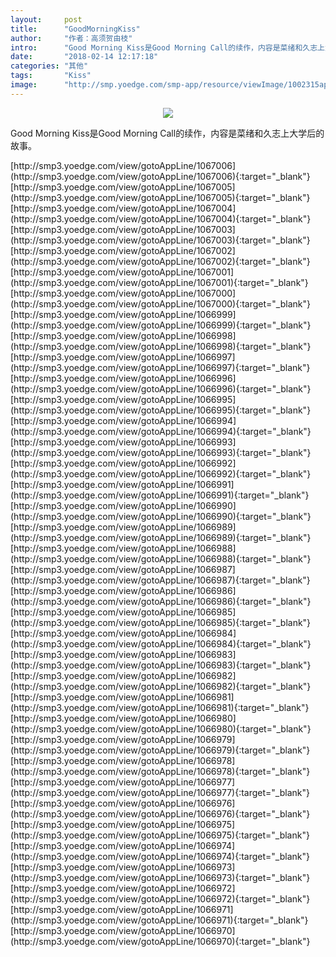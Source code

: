 ```yaml
---
layout:     post
title:      "GoodMorningKiss"
author:     "作者：高须贺由枝"
intro:      "Good Morning Kiss是Good Morning Call的续作，内容是菜绪和久志上大学后的故事。"
date:       "2018-02-14 12:17:18"
categories: "其他"
tags:       "Kiss"
image:      "http://smp.yoedge.com/smp-app/resource/viewImage/1002315appline.png"
---
```

<div style="text-align: center">
<p><img src="http://smp.yoedge.com/smp-app/resource/viewImage/1002315appline.png"/></p>
</div>
<p class="post-meta">
<span>Good Morning Kiss是Good Morning Call的续作，内容是菜绪和久志上大学后的故事。</span>
</p>
[http://smp3.yoedge.com/view/gotoAppLine/1067006](http://smp3.yoedge.com/view/gotoAppLine/1067006){:target="_blank"}
[http://smp3.yoedge.com/view/gotoAppLine/1067005](http://smp3.yoedge.com/view/gotoAppLine/1067005){:target="_blank"}
[http://smp3.yoedge.com/view/gotoAppLine/1067004](http://smp3.yoedge.com/view/gotoAppLine/1067004){:target="_blank"}
[http://smp3.yoedge.com/view/gotoAppLine/1067003](http://smp3.yoedge.com/view/gotoAppLine/1067003){:target="_blank"}
[http://smp3.yoedge.com/view/gotoAppLine/1067002](http://smp3.yoedge.com/view/gotoAppLine/1067002){:target="_blank"}
[http://smp3.yoedge.com/view/gotoAppLine/1067001](http://smp3.yoedge.com/view/gotoAppLine/1067001){:target="_blank"}
[http://smp3.yoedge.com/view/gotoAppLine/1067000](http://smp3.yoedge.com/view/gotoAppLine/1067000){:target="_blank"}
[http://smp3.yoedge.com/view/gotoAppLine/1066999](http://smp3.yoedge.com/view/gotoAppLine/1066999){:target="_blank"}
[http://smp3.yoedge.com/view/gotoAppLine/1066998](http://smp3.yoedge.com/view/gotoAppLine/1066998){:target="_blank"}
[http://smp3.yoedge.com/view/gotoAppLine/1066997](http://smp3.yoedge.com/view/gotoAppLine/1066997){:target="_blank"}
[http://smp3.yoedge.com/view/gotoAppLine/1066996](http://smp3.yoedge.com/view/gotoAppLine/1066996){:target="_blank"}
[http://smp3.yoedge.com/view/gotoAppLine/1066995](http://smp3.yoedge.com/view/gotoAppLine/1066995){:target="_blank"}
[http://smp3.yoedge.com/view/gotoAppLine/1066994](http://smp3.yoedge.com/view/gotoAppLine/1066994){:target="_blank"}
[http://smp3.yoedge.com/view/gotoAppLine/1066993](http://smp3.yoedge.com/view/gotoAppLine/1066993){:target="_blank"}
[http://smp3.yoedge.com/view/gotoAppLine/1066992](http://smp3.yoedge.com/view/gotoAppLine/1066992){:target="_blank"}
[http://smp3.yoedge.com/view/gotoAppLine/1066991](http://smp3.yoedge.com/view/gotoAppLine/1066991){:target="_blank"}
[http://smp3.yoedge.com/view/gotoAppLine/1066990](http://smp3.yoedge.com/view/gotoAppLine/1066990){:target="_blank"}
[http://smp3.yoedge.com/view/gotoAppLine/1066989](http://smp3.yoedge.com/view/gotoAppLine/1066989){:target="_blank"}
[http://smp3.yoedge.com/view/gotoAppLine/1066988](http://smp3.yoedge.com/view/gotoAppLine/1066988){:target="_blank"}
[http://smp3.yoedge.com/view/gotoAppLine/1066987](http://smp3.yoedge.com/view/gotoAppLine/1066987){:target="_blank"}
[http://smp3.yoedge.com/view/gotoAppLine/1066986](http://smp3.yoedge.com/view/gotoAppLine/1066986){:target="_blank"}
[http://smp3.yoedge.com/view/gotoAppLine/1066985](http://smp3.yoedge.com/view/gotoAppLine/1066985){:target="_blank"}
[http://smp3.yoedge.com/view/gotoAppLine/1066984](http://smp3.yoedge.com/view/gotoAppLine/1066984){:target="_blank"}
[http://smp3.yoedge.com/view/gotoAppLine/1066983](http://smp3.yoedge.com/view/gotoAppLine/1066983){:target="_blank"}
[http://smp3.yoedge.com/view/gotoAppLine/1066982](http://smp3.yoedge.com/view/gotoAppLine/1066982){:target="_blank"}
[http://smp3.yoedge.com/view/gotoAppLine/1066981](http://smp3.yoedge.com/view/gotoAppLine/1066981){:target="_blank"}
[http://smp3.yoedge.com/view/gotoAppLine/1066980](http://smp3.yoedge.com/view/gotoAppLine/1066980){:target="_blank"}
[http://smp3.yoedge.com/view/gotoAppLine/1066979](http://smp3.yoedge.com/view/gotoAppLine/1066979){:target="_blank"}
[http://smp3.yoedge.com/view/gotoAppLine/1066978](http://smp3.yoedge.com/view/gotoAppLine/1066978){:target="_blank"}
[http://smp3.yoedge.com/view/gotoAppLine/1066977](http://smp3.yoedge.com/view/gotoAppLine/1066977){:target="_blank"}
[http://smp3.yoedge.com/view/gotoAppLine/1066976](http://smp3.yoedge.com/view/gotoAppLine/1066976){:target="_blank"}
[http://smp3.yoedge.com/view/gotoAppLine/1066975](http://smp3.yoedge.com/view/gotoAppLine/1066975){:target="_blank"}
[http://smp3.yoedge.com/view/gotoAppLine/1066974](http://smp3.yoedge.com/view/gotoAppLine/1066974){:target="_blank"}
[http://smp3.yoedge.com/view/gotoAppLine/1066973](http://smp3.yoedge.com/view/gotoAppLine/1066973){:target="_blank"}
[http://smp3.yoedge.com/view/gotoAppLine/1066972](http://smp3.yoedge.com/view/gotoAppLine/1066972){:target="_blank"}
[http://smp3.yoedge.com/view/gotoAppLine/1066971](http://smp3.yoedge.com/view/gotoAppLine/1066971){:target="_blank"}
[http://smp3.yoedge.com/view/gotoAppLine/1066970](http://smp3.yoedge.com/view/gotoAppLine/1066970){:target="_blank"}


